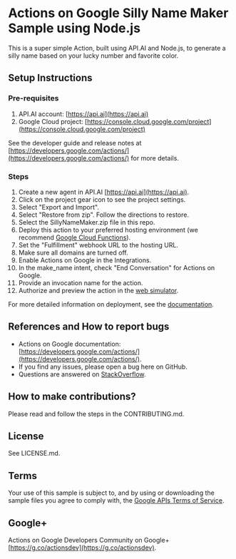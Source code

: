 # Actions on Google Silly Name Maker Sample using Node.js

This is a super simple Action, built using API.AI and Node.js, to generate a
silly name based on your lucky number and favorite color.

## Setup Instructions

### Pre-requisites
 1. API.AI account: [https://api.ai](https://api.ai)
 2. Google Cloud project: [https://console.cloud.google.com/project](https://console.cloud.google.com/project)

See the developer guide and release notes at [https://developers.google.com/actions/](https://developers.google.com/actions/) for more details.

### Steps
 1. Create a new agent in API.AI [https://api.ai](https://api.ai).
 1. Click on the project gear icon to see the project settings.
 1. Select "Export and Import".
 1. Select "Restore from zip". Follow the directions to restore.
 1. Select the SillyNameMaker.zip file in this repo.
 1. Deploy this action to your preferred hosting environment
 (we recommend [Google Cloud Functions](https://cloud.google.com/functions/docs/tutorials/http)).
 1. Set the "Fulfillment" webhook URL to the hosting URL.
 1. Make sure all domains are turned off.
 1. Enable Actions on Google in the Integrations.
 1. In the make_name intent, check "End Conversation" for Actions on Google.
 1. Provide an invocation name for the action.
 1. Authorize and preview the action in the [web simulator](https://developers.google.com/actions/tools/web-simulator).

For more detailed information on deployment, see the [documentation](https://developers.google.com/actions/samples/).

## References and How to report bugs
* Actions on Google documentation: [https://developers.google.com/actions/](https://developers.google.com/actions/).
* If you find any issues, please open a bug here on GitHub.
* Questions are answered on [StackOverflow](https://stackoverflow.com/questions/tagged/actions-on-google).

## How to make contributions?
Please read and follow the steps in the CONTRIBUTING.md.

## License
See LICENSE.md.

## Terms
Your use of this sample is subject to, and by using or downloading the sample files you agree to comply with, the [Google APIs Terms of Service](https://developers.google.com/terms/).

## Google+
Actions on Google Developers Community on Google+ [https://g.co/actionsdev](https://g.co/actionsdev).
